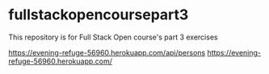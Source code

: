 # fullstackopencoursepart3
This repository is for Full Stack Open course's part 3 exercises

https://evening-refuge-56960.herokuapp.com/api/persons
https://evening-refuge-56960.herokuapp.com/
